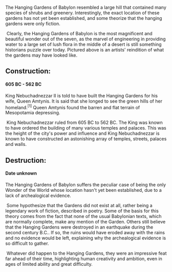 The Hanging Gardens of Babylon resembled a large hill that contained many species of shrubs and greenery. Interestingly, the exact location of these gardens has not yet been established, and some theorize that the hanging gardens were only fiction. 

​	Clearly, the Hanging Gardens of Babylon is the most magnificent and beautiful wonder out of the seven, as the marvel of engineering in providing water to a large set of lush flora in the middle of a desert is still something historians puzzle over today. Pictured above is an artists' reindition of what the gardens may have looked like.

## Construction:

####  605 BC - 562 BC

King Nebuchadnezzar II is told to have built the Hanging Gardens for his wife, Queen Amtynis. It is said that she longed to see the green hills of her homeland.<sup>[1]</sup> Queen Amtynis found the barren and flat terrain of Mesopotamia depressing. 

​	King Nebuchadnezzar ruled from 605 BC to 562 BC. The King was known to have ordered the building of many various temples and palaces. This was the height of the city's power and influence and King Nebuchadnezzar is known to have constructed an astonishing array of temples, streets, palaces and walls.

## Destruction:

#### Date unknown

The Hanging Gardens of Babylon suffers the peculiar case of being the only Wonder of the World whose location hasn't yet been established, due to a lack of archealogical evidence. 

​	Some hypothesize that the Gardens did not exist at all, rather being a legendary work of fiction, described in poetry. Some of the basis for this theory comes from the fact that none of the usual Babylonian texts, which are normally complete, make any mention of the Garden. Others still believe that the Hanging Gardens were destroyed in an earthquake during the second century B.C.. If so, the ruins would have eroded away with the rains and no evidence would be left, explaining why the archealogical evidence is so difficult to gather. 

​	Whatever did happen to the Hanging Gardens, they were an impressive feat far ahead of their time, highlighting human creativity and ambition, even in ages of limited ability and great difficulty.